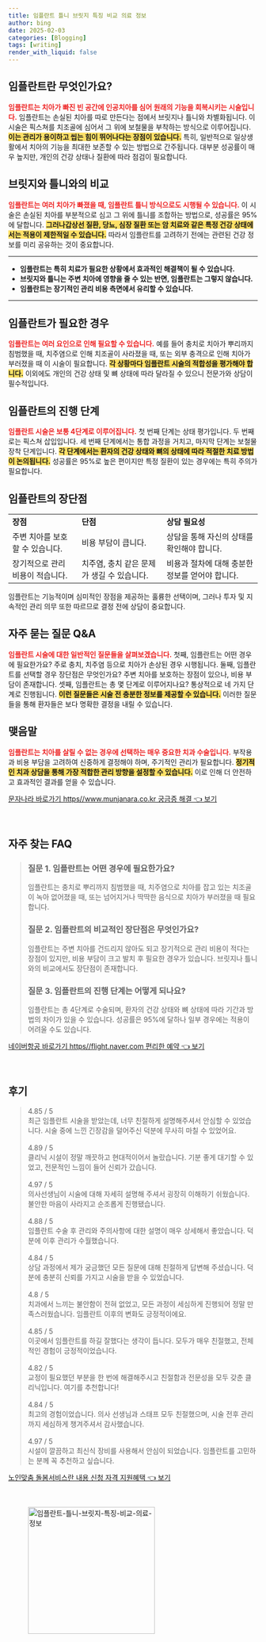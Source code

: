 ```yaml
---
title: 임플란트 틀니 브릿지 특징 비교 의료 정보
author: bing
date: 2025-02-03
categories: [Blogging]
tags: [writing]
render_with_liquid: false
---
```



<h2 id='임플란트_정의'>임플란트란 무엇인가요?</h2>

<p><b><span style="color: #ee2323;">임플란트는 치아가 빠진 빈 공간에 인공치아를 심어 원래의 기능을 회복시키는 시술입니다.</span></b> 임플란트는 손실된 치아를 따로 만든다는 점에서 브릿지나 틀니와 차별화됩니다. 이 시술은 픽스쳐를 치조골에 심어서 그 위에 보철물을 부착하는 방식으로 이루어집니다. <b><span style="background-color: #ffe066;">이는 관리가 용이하고 씹는 힘이 뛰어나다는 장점이 있습니다.</span></b> 특히, 일반적으로 일상생활에서 치아의 기능을 최대한 보존할 수 있는 방법으로 간주됩니다. 대부분 성공률이 매우 높지만, 개인의 건강 상태나 질환에 따라 점검이 필요합니다.</p>

<h2 id='임플란트_비교'>브릿지와 틀니와의 비교</h2>

<p><b><span style="color: #ee2323;">임플란트는 여러 치아가 빠졌을 때, 임플란트 틀니 방식으로도 시행될 수 있습니다.</span></b> 이 시술은 손실된 치아를 부분적으로 심고 그 위에 틀니를 조합하는 방법으로, 성공률은 95%에 달합니다. <b><span style="background-color: #ffe066;">그러나갑상선 질환, 당뇨, 심장 질환 또는 암 치료와 같은 특정 건강 상태에서는 적용이 제한적일 수 있습니다.</span></b> 따라서 임플란트를 고려하기 전에는 관련된 건강 정보를 미리 공유하는 것이 중요합니다.</p>

<hr />

<ul>
    <li><b>임플란트는 특히 치료가 필요한 상황에서 효과적인 해결책이 될 수 있습니다.</b></li>
    <li><b>브릿지와 틀니는 주변 치아에 영향을 줄 수 있는 반면, 임플란트는 그렇지 않습니다.</b></li>
    <li><b>임플란트는 장기적인 관리 비용 측면에서 유리할 수 있습니다.</b></li>
</ul>

<hr />

<h2 id='임플란트_필요성'>임플란트가 필요한 경우</h2>

<p><b><span style="color: #ee2323;">임플란트는 여러 요인으로 인해 필요할 수 있습니다.</span></b> 예를 들어 충치로 치아가 뿌리까지 침범했을 때, 치주염으로 인해 치조골이 사라졌을 때, 또는 외부 충격으로 인해 치아가 부러졌을 때 이 시술이 필요합니다. <b><span style="background-color: #ffe066;">각 상황마다 임플란트 시술의 적합성을 평가해야 합니다.</span></b> 이외에도 개인의 건강 상태 및 뼈 상태에 따라 달라질 수 있으니 전문가와 상담이 필수적입니다.</p>

<h2 id='임플란트_진행단계'>임플란트의 진행 단계</h2>

<p><b><span style="color: #ee2323;">임플란트 시술은 보통 4단계로 이루어집니다.</span></b> 첫 번째 단계는 상태 평가입니다. 두 번째로는 픽스쳐 삽입입니다. 세 번째 단계에서는 통합 과정을 거치고, 마지막 단계는 보철물 장착 단계입니다. <b><span style="background-color: #ffe066;">각 단계에서는 환자의 건강 상태와 뼈의 상태에 따라 적절한 치료 방법이 논의됩니다.</span></b> 성공률은 95%로 높은 편이지만 특정 질환이 있는 경우에는 특히 주의가 필요합니다.</p>

<h2 id='임플란트_장단점'>임플란트의 장단점</h2>

<table>
    <tr>
        <td><b>장점</b></td>
        <td><b>단점</b></td>
        <td><b>상담 필요성</b></td>
    </tr>
    <tr>
        <td>주변 치아를 보호할 수 있습니다.</td>
        <td>비용 부담이 큽니다.</td>
        <td>상담을 통해 자신의 상태를 확인해야 합니다.</td>
    </tr>
    <tr>
        <td>장기적으로 관리 비용이 적습니다.</td>
        <td>치주염, 충치 같은 문제가 생길 수 있습니다.</td>
        <td>비용과 절차에 대해 충분한 정보를 얻어야 합니다.</td>
    </tr>
</table>

<p>임플란트는 기능적이며 심미적인 장점을 제공하는 훌륭한 선택이며, 그러나 투자 및 지속적인 관리 의무 또한 따르므로 결정 전에 상담이 중요합니다.</p>

<h2 id='임플란트_자주하는질문'>자주 묻는 질문 Q&A</h2>

<p><b><span style="color: #ee2323;">임플란트 시술에 대한 일반적인 질문들을 살펴보겠습니다.</span></b> 첫째, 임플란트는 어떤 경우에 필요한가요? 주로 충치, 치주염 등으로 치아가 손상된 경우 시행됩니다. 둘째, 임플란트를 선택할 경우 장단점은 무엇인가요? 주변 치아를 보호하는 장점이 있으나, 비용 부담이 존재합니다. 셋째, 임플란트는 총 몇 단계로 이루어지나요? 통상적으로 네 가지 단계로 진행됩니다. <b><span style="background-color: #ffe066;">이런 질문들은 시술 전 충분한 정보를 제공할 수 있습니다.</span></b> 이러한 질문들을 통해 환자들은 보다 명확한 결정을 내릴 수 있습니다.</p>

<h2 id='임플란트_맺음말'>맺음말</h2>

<p><b><span style="color: #ee2323;">임플란트는 치아를 살릴 수 없는 경우에 선택하는 매우 중요한 치과 수술입니다.</span></b> 부작용과 비용 부담을 고려하여 신중하게 결정해야 하며, 주기적인 관리가 필요합니다. <b><span style="background-color: #ffe066;">정기적인 치과 상담을 통해 가장 적합한 관리 방향을 설정할 수 있습니다.</span></b> 이로 인해 더 안전하고 효과적인 결과를 얻을 수 있습니다.</p>


<p><a class="click-button" title="문자나라 바로가기 https//www.munjanara.co.kr 궁금증 해결" href="https://aptwhite.github.io/posts/%EB%AC%B8%EC%9E%90%EB%82%98%EB%9D%BC-%EB%B0%94%EB%A1%9C%EA%B0%80%EA%B8%B0-httpswww.munjanara.co.kr-%EA%B6%81%EA%B8%88%EC%A6%9D-%ED%95%B4%EA%B2%B0/" rel="dofollow">문자나라 바로가기 https//www.munjanara.co.kr 궁금증 해결 👈 보기</a></p><br>
<h2 id='자주_찾는_FAQ'>자주 찾는 FAQ</h2>
<div itemscope="" itemtype="https://schema.org/FAQPage"> 
<blockquote> 
<div itemscope="" itemprop="mainEntity" itemtype="https://schema.org/Question"> 
<h3 itemprop="name">질문 1. 임플란트는 어떤 경우에 필요한가요?</h3> 
<div itemscope="" itemprop="acceptedAnswer" itemtype="https://schema.org/Answer"> 
<span itemprop="text"> 
<p>임플란트는 충치로 뿌리까지 침범했을 때, 치주염으로 치아를 잡고 있는 치조골이 녹아 없어졌을 때, 또는 넘어지거나 딱딱한 음식으로 치아가 부러졌을 때 필요합니다.</p> 
</span> 
</div> 
</div> 

<div itemscope="" itemprop="mainEntity" itemtype="https://schema.org/Question"> 
<h3 itemprop="name">질문 2. 임플란트의 비교적인 장단점은 무엇인가요?</h3> 
<div itemscope="" itemprop="acceptedAnswer" itemtype="https://schema.org/Answer"> 
<span itemprop="text"> 
<p>임플란트는 주변 치아를 건드리지 않아도 되고 장기적으로 관리 비용이 적다는 장점이 있지만, 비용 부담이 크고 발치 후 필요한 경우가 있습니다. 브릿지나 틀니와의 비교에서도 장단점이 존재합니다.</p> 
</span> 
</div> 
</div> 

<div itemscope="" itemprop="mainEntity" itemtype="https://schema.org/Question"> 
<h3 itemprop="name">질문 3. 임플란트의 진행 단계는 어떻게 되나요?</h3> 
<div itemscope="" itemprop="acceptedAnswer" itemtype="https://schema.org/Answer"> 
<span itemprop="text"> 
<p>임플란트는 총 4단계로 수술되며, 환자의 건강 상태와 뼈 상태에 따라 기간과 방법의 차이가 있을 수 있습니다. 성공률은 95%에 달하나 일부 경우에는 적용이 어려울 수도 있습니다.</p> 
</span> 
</div> 
</div> 
</blockquote> 
</div>
<p><a class="click-button" title="네이버항공 바로가기 https//flight.naver.com 편리한 예약" href="https://aptwhite.github.io/posts/%EB%84%A4%EC%9D%B4%EB%B2%84%ED%95%AD%EA%B3%B5-%EB%B0%94%EB%A1%9C%EA%B0%80%EA%B8%B0-httpsflight.naver.com-%ED%8E%B8%EB%A6%AC%ED%95%9C-%EC%98%88%EC%95%BD/" rel="dofollow">네이버항공 바로가기 https//flight.naver.com 편리한 예약 👈 보기</a></p><br>
<h2 id='후기'>후기</h2>
<div itemscope itemtype="https://schema.org/Product">
  <blockquote>
  <div itemprop="review" itemscope itemtype="https://schema.org/Review">
      <div itemprop="reviewRating" itemscope itemtype="https://schema.org/Rating"> <span itemprop="ratingValue">4.85</span> / <span itemprop="bestRating">5</span> </div>
      <span itemprop="reviewBody">최근 임플란트 시술을 받았는데, 너무 친절하게 설명해주셔서 안심할 수 있었습니다. 시술 중에 느낀 긴장감을 덜어주신 덕분에 무사히 마칠 수 있었어요.</span>
  </div>
  <br>
  <div itemprop="review" itemscope itemtype="https://schema.org/Review">
      <div itemprop="reviewRating" itemscope itemtype="https://schema.org/Rating"> <span itemprop="ratingValue">4.89</span> / <span itemprop="bestRating">5</span> </div>
      <span itemprop="reviewBody">클리닉 시설이 정말 깨끗하고 현대적이어서 놀랐습니다. 기분 좋게 대기할 수 있었고, 전문적인 느낌이 들어 신뢰가 갔습니다.</span>
  </div>
  <br>
  <div itemprop="review" itemscope itemtype="https://schema.org/Review">
      <div itemprop="reviewRating" itemscope itemtype="https://schema.org/Rating"> <span itemprop="ratingValue">4.97</span> / <span itemprop="bestRating">5</span> </div>
      <span itemprop="reviewBody">의사선생님이 시술에 대해 자세히 설명해 주셔서 굉장히 이해하기 쉬웠습니다. 불안한 마음이 사라지고 순조롭게 진행됐습니다.</span>
  </div>
  <br>
  <div itemprop="review" itemscope itemtype="https://schema.org/Review">
      <div itemprop="reviewRating" itemscope itemtype="https://schema.org/Rating"> <span itemprop="ratingValue">4.88</span> / <span itemprop="bestRating">5</span> </div>
      <span itemprop="reviewBody">임플란트 수술 후 관리와 주의사항에 대한 설명이 매우 상세해서 좋았습니다. 덕분에 이후 관리가 수월했습니다.</span>
  </div>
  <br>
  <div itemprop="review" itemscope itemtype="https://schema.org/Review">
      <div itemprop="reviewRating" itemscope itemtype="https://schema.org/Rating"> <span itemprop="ratingValue">4.84</span> / <span itemprop="bestRating">5</span> </div>
      <span itemprop="reviewBody">상담 과정에서 제가 궁금했던 모든 질문에 대해 친절하게 답변해 주셨습니다. 덕분에 충분히 신뢰를 가지고 시술을 받을 수 있었습니다.</span>
  </div>
  <br>
  <div itemprop="review" itemscope itemtype="https://schema.org/Review">
      <div itemprop="reviewRating" itemscope itemtype="https://schema.org/Rating"> <span itemprop="ratingValue">4.8</span> / <span itemprop="bestRating">5</span> </div>
      <span itemprop="reviewBody">치과에서 느끼는 불안함이 전혀 없었고, 모든 과정이 세심하게 진행되어 정말 만족스러웠습니다. 임플란트 이후의 변화도 긍정적이에요.</span>
  </div>
  <br>
  <div itemprop="review" itemscope itemtype="https://schema.org/Review">
      <div itemprop="reviewRating" itemscope itemtype="https://schema.org/Rating"> <span itemprop="ratingValue">4.85</span> / <span itemprop="bestRating">5</span> </div>
      <span itemprop="reviewBody">이곳에서 임플란트를 하길 잘했다는 생각이 듭니다. 모두가 매우 친절했고, 전체적인 경험이 긍정적이었습니다.</span>
  </div>
  <br>
  <div itemprop="review" itemscope itemtype="https://schema.org/Review">
      <div itemprop="reviewRating" itemscope itemtype="https://schema.org/Rating"> <span itemprop="ratingValue">4.82</span> / <span itemprop="bestRating">5</span> </div>
      <span itemprop="reviewBody">교정이 필요했던 부분을 한 번에 해결해주시고 친절함과 전문성을 모두 갖춘 클리닉입니다. 여기를 추천합니다!</span>
  </div>
  <br>
  <div itemprop="review" itemscope itemtype="https://schema.org/Review">
      <div itemprop="reviewRating" itemscope itemtype="https://schema.org/Rating"> <span itemprop="ratingValue">4.84</span> / <span itemprop="bestRating">5</span> </div>
      <span itemprop="reviewBody">최고의 경험이었습니다. 의사 선생님과 스태프 모두 친절했으며, 시술 전후 관리까지 세심하게 챙겨주셔서 감사했습니다.</span>
  </div>
  <br>
  <div itemprop="review" itemscope itemtype="https://schema.org/Review">
      <div itemprop="reviewRating" itemscope itemtype="https://schema.org/Rating"> <span itemprop="ratingValue">4.97</span> / <span itemprop="bestRating">5</span> </div>
      <span itemprop="reviewBody">시설이 깔끔하고 최신식 장비를 사용해서 안심이 되었습니다. 임플란트를 고민하는 분께 꼭 추천하고 싶습니다.</span>
  </div>
  </blockquote>
</div>
<p><a class="click-button" title="노인맞춤 돌봄서비스란 내용 신청 자격 지원혜택" href="https://aptwhite.github.io/posts/%EB%85%B8%EC%9D%B8%EB%A7%9E%EC%B6%A4-%EB%8F%8C%EB%B4%84%EC%84%9C%EB%B9%84%EC%8A%A4%EB%9E%80-%EB%82%B4%EC%9A%A9-%EC%8B%A0%EC%B2%AD-%EC%9E%90%EA%B2%A9-%EC%A7%80%EC%9B%90%ED%98%9C%ED%83%9D/" rel="dofollow">노인맞춤 돌봄서비스란 내용 신청 자격 지원혜택 👈 보기</a></p><br>
<figure class="image"><img src="https://aptwhite.github.io/assets/img/thumbnail/임플란트-틀니-브릿지-특징-비교-의료-정보.webp" alt="임플란트-틀니-브릿지-특징-비교-의료-정보" width="256" height="256"></figure>
